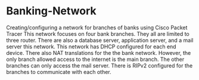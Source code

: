 # Banking-Network
Creating/configuring a network for branches of banks using Cisco Packet Tracer
This network focuses on four bank branches. They all are limited to three router. There are also a database server, application server, and a mail server 
this network. This network has DHCP configured for each end device. There also NAT translations for the the bank network. However, the only 
branch allowed access to the internet is the main branch. The other branches can only access the mail server. There is RIPv2 configured for 
the branches to communicate with each other.
